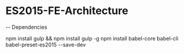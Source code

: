 # ES2015-FE-Architecture


-- Dependencies

npm install gulp && npm install gulp -g
npm install babel-core babel-cli babel-preset-es2015 --save-dev
